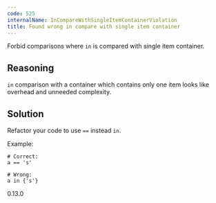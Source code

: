 ```yaml
---
code: 525
internalName: InCompareWithSingleItemContainerViolation
title: Found wrong in compare with single item container
---
```


Forbid comparisons where `in` is compared with single item container.

## Reasoning
`in` comparison with a container which contains only one item looks
like overhead and unneeded complexity.

## Solution
Refactor your code to use `==` instead `in`.

Example:

    # Correct:
    a == 's'
    
    # Wrong:
    a in {'s'}

<div class="versionadded">

0.13.0

</div>